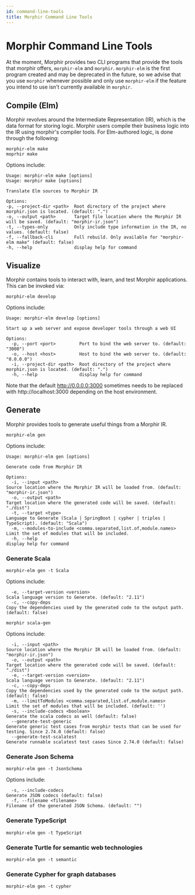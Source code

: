 ```yaml
---
id: command-line-tools
title: Morphir Command Line Tools
---
```

# Morphir Command Line Tools

At the moment, Morphir provides two CLI programs that provide the tools that morphir offers, `morphir-elm` and `morphir`.
`morphir-elm` is the first program created and may be deprecated in the future, so we advise that you use `morphir` whenever possible and only use `morphir-elm` if the feature you intend to use isn't currently available in `morphir`.

## Compile (Elm)

Morphir revolves around the Intermediate Representation (IR), which is the data format for storing logic.
Morphir users compile their business logic into the IR using morphir's compiler tools. For Elm-authored logic,
is done through the following:

```shell
morphir-elm make
moprhir make
```

Options include:

```shell
Usage: morphir-elm make [options]
Usage: morphir make [options]

Translate Elm sources to Morphir IR

Options:
-p, --project-dir <path>  Root directory of the project where morphir.json is located. (default: ".")
-o, --output <path>       Target file location where the Morphir IR will be saved. (default: "morphir-ir.json")
-t, --types-only          Only include type information in the IR, no values. (default: false)
-f, --fallback-cli        Full rebuild. Only available for "morphir-elm make" (default: false)
-h, --help                display help for command
```

## Visualize

Morphir contains tools to interact with, learn, and test Morphir applications. This can be invoked via:

```shell
morphir-elm develop
```

Options include:

```shell
Usage: morphir-elm develop [options]

Start up a web server and expose developer tools through a web UI

Options:
  -p, --port <port>         Port to bind the web server to. (default: "3000")
  -o, --host <host>         Host to bind the web server to. (default: "0.0.0.0")
  -i, --project-dir <path>  Root directory of the project where morphir.json is located. (default: ".")
  -h, --help                display help for command
```

Note that the default http://0.0.0.0:3000 sometimes needs to be replaced with http://localhost:3000
depending on the host environment.

## Generate

Morphir provides tools to generate useful things from a Morphir IR.

```shell
morphir-elm gen

```

Options include:

```shell
Usage: morphir-elm gen [options]

Generate code from Morphir IR

Options:
  -i, --input <path>                                               Source location where the Morphir IR will be loaded from. (default: "morphir-ir.json")
  -o, --output <path>                                              Target location where the generated code will be saved. (default: "./dist")
  -t, --target <type>                                              Language to Generate (Scala | SpringBoot | cypher | triples | TypeScript). (default: "Scala")
  -m, --modules-to-include <comma.separated,list.of,module.names>  Limit the set of modules that will be included.
  -h, --help                                                       display help for command
```

### Generate Scala

```shell
morphir-elm gen -t Scala
```

Options include:

```shell
  -e, --target-version <version>                                   Scala language version to Generate. (default: "2.11")
  -c, --copy-deps                                                  Copy the dependencies used by the generated code to the output path. (default: false)
```

```shell
morphir scala-gen 
```


Options include:

```shell
  -i, --input <path>                                               Source location where the Morphir IR will be loaded from. (default: "morphir-ir.json")
  -o, --output <path>                                              Target location where the generated code will be saved. (default: "./dist")
  -e, --target-version <version>                                   Scala language version to Generate. (default: "2.11")
  -c, --copy-deps                                                  Copy the dependencies used by the generated code to the output path. (default: false)
  -m, --limitToModules <comma.separated,list.of,module.names>      Limit the set of modules that will be included. (default: '')
  -s, --include-codecs <boolean>                                   Generate the scala codecs as well (default: false)
  --generate-test-generic                                          Generate generic test cases from morphir tests that can be used for testing. Since 2.74.0 (default: false)
  --generate-test-scalatest                                        Generate runnable scalatest test cases Since 2.74.0 (default: false)
```

### Generate Json Schema

```shell
morphir-elm gen -t JsonSchema
```

Options include:

```shell
  -s, --include-codecs                                             Generate JSON codecs (default: false)
  -f, --filename <filename>                                        Filename of the generated JSON Schema. (default: "")
```

### Generate TypeScript

```shell
morphir-elm gen -t TypeScript
```

### Generate Turtle for semantic web technologies

```shell
morphir-elm gen -t semantic
```

### Generate Cypher for graph databases

```shell
morphir-elm gen -t cypher
```
